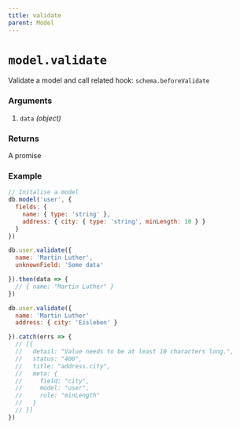 ```yaml
---
title: validate
parent: Model
---
```


# `model.validate`

Validate a model and call related hook: `schema.beforeValidate`


### Arguments

1. `data` *(object)*

### Returns

A promise

### Example

```js
// Initalise a model
db.model('user', {
  fields: {
    name: { type: 'string' },
    address: { city: { type: 'string', minLength: 10 } }
  }
})

db.user.validate({
  name: 'Martin Luther',
  unknownField: 'Some data'

}).then(data => {
  // { name: "Martin Luther" }
})

db.user.validate({
  name: 'Martin Luther'
  address: { city: 'Eisleben' }

}).catch(errs => {
  // [{
  //   detail: "Value needs to be at least 10 characters long.",
  //   status: "400",
  //   title: "address.city",
  //   meta: {
  //     field: "city",
  //     model: "user",
  //     rule: "minLength"
  //   }
  // }]
})
```
